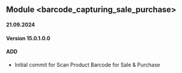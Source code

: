 ## Module <barcode_capturing_sale_purchase>

#### 21.09.2024
#### Version 15.0.1.0.0
#### ADD
- Initial commit for Scan Product Barcode for Sale & Purchase
